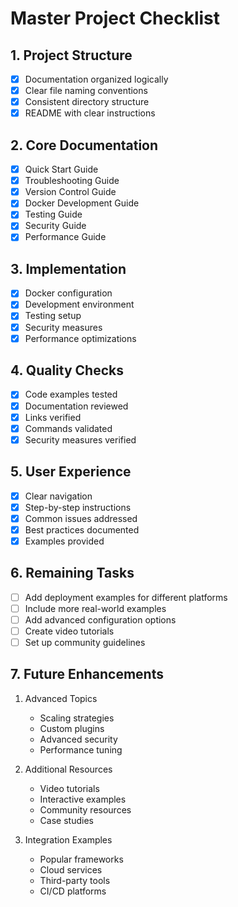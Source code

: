 # Master Project Checklist

## 1. Project Structure
- [x] Documentation organized logically
- [x] Clear file naming conventions
- [x] Consistent directory structure
- [x] README with clear instructions

## 2. Core Documentation
- [x] Quick Start Guide
- [x] Troubleshooting Guide
- [x] Version Control Guide
- [x] Docker Development Guide
- [x] Testing Guide
- [x] Security Guide
- [x] Performance Guide

## 3. Implementation
- [x] Docker configuration
- [x] Development environment
- [x] Testing setup
- [x] Security measures
- [x] Performance optimizations

## 4. Quality Checks
- [x] Code examples tested
- [x] Documentation reviewed
- [x] Links verified
- [x] Commands validated
- [x] Security measures verified

## 5. User Experience
- [x] Clear navigation
- [x] Step-by-step instructions
- [x] Common issues addressed
- [x] Best practices documented
- [x] Examples provided

## 6. Remaining Tasks
- [ ] Add deployment examples for different platforms
- [ ] Include more real-world examples
- [ ] Add advanced configuration options
- [ ] Create video tutorials
- [ ] Set up community guidelines

## 7. Future Enhancements
1. Advanced Topics
   - Scaling strategies
   - Custom plugins
   - Advanced security
   - Performance tuning

2. Additional Resources
   - Video tutorials
   - Interactive examples
   - Community resources
   - Case studies

3. Integration Examples
   - Popular frameworks
   - Cloud services
   - Third-party tools
   - CI/CD platforms
